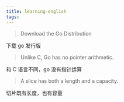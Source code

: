 ```yaml
---
title: learning-english
tags:
---
```



> Download the Go Distribution

下载 go 发行版

> Unlike C, Go has no pointer arithmetic.

和 C 语言不同，go 没有指针运算

> A slice has both a length and a capacity.

切片既有长度，也有容量
